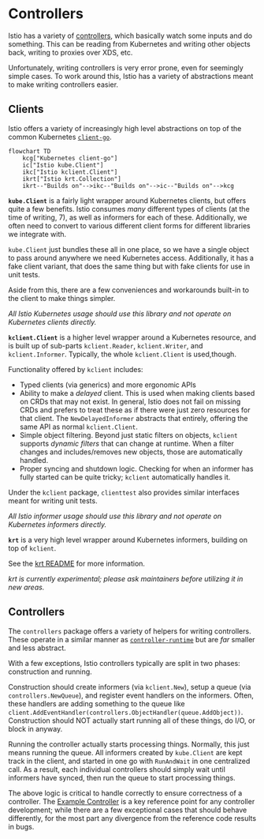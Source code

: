 # Controllers

Istio has a variety of [controllers](https://kubernetes.io/docs/concepts/architecture/controller/), which basically watch some inputs and do something.
This can be reading from Kubernetes and writing other objects back, writing to proxies over XDS, etc.

Unfortunately, writing controllers is very error prone, even for seemingly simple cases.
To work around this, Istio has a variety of abstractions meant to make writing controllers easier.

## Clients

Istio offers a variety of increasingly high level abstractions on top of the common Kubernetes [`client-go`](https://github.com/kubernetes/client-go).

```mermaid
flowchart TD
    kcg["Kubernetes client-go"]
    ic["Istio kube.Client"]
    ikc["Istio kclient.Client"]
    ikrt["Istio krt.Collection"]
    ikrt--"Builds on"-->ikc--"Builds on"-->ic--"Builds on"-->kcg
```

**`kube.Client`** is a fairly light wrapper around Kubernetes clients, but offers quite a few benefits.
Istio consumes _many_ different types of clients (at the time of writing, 7), as well as informers for each of these.
Additionally, we often need to convert to various different client forms for different libraries we integrate with.

`kube.Client` just bundles these all in one place, so we have a single object to pass around anywhere we need Kubernetes access.
Additionally, it has a fake client variant, that does the same thing but with fake clients for use in unit tests.

Aside from this, there are a few conveniences and workarounds built-in to the client to make things simpler.

*All Istio Kubernetes usage should use this library and not operate on Kubernetes clients directly.*

**`kclient.Client`** is a higher level wrapper around a Kubernetes resource, and is built up of sub-parts `kclient.Reader`, `kclient.Writer`, and `kclient.Informer`.
Typically, the whole `kclient.Client` is used,though.

Functionality offered by `kclient` includes:
* Typed clients (via generics) and more ergonomic APIs
* Ability to make a _delayed_ client. This is used when making clients based on CRDs that may not exist.
  In general, Istio does not fail on missing CRDs and prefers to treat these as if there were just zero resources for that client.
  The `NewDelayedInformer` abstracts that entirely, offering the same API as normal `kclient.Client`.
* Simple object filtering. Beyond just static filters on objects, `kclient` supports _dynamic filters_ that can change at runtime.
  When a filter changes and includes/removes new objects, those are automatically handled.
* Proper syncing and shutdown logic. Checking for when an informer has fully started can be quite tricky; `kclient` automatically handles it.

Under the `kclient` package, `clienttest` also provides similar interfaces meant for writing unit tests.

*All Istio informer usage should use this library and not operate on Kubernetes informers directly.*

**`krt`** is a very high level wrapper around Kubernetes informers, building on top of `kclient`.

See the [krt README](../../pkg/kube/krt/README.md) for more information.

*krt is currently experimental; please ask maintainers before utilizing it in new areas.*

## Controllers

The `controllers` package offers a variety of helpers for writing controllers.
These operate in a similar manner as [`controller-runtime`](https://github.com/kubernetes-sigs/controller-runtime) but are *far* smaller and less abstract.

With a few exceptions, Istio controllers typically are split in two phases: construction and running.

Construction should create informers (via `kclient.New`), setup a queue (via `controllers.NewQueue`), and register event handlers on the informers.
Often, these handlers are adding something to the queue like `client.AddEventHandler(controllers.ObjectHandler(queue.AddObject))`.
Construction should NOT actually start running all of these things, do I/O, or block in anyway.

Running the controller actually starts processing things.
Normally, this just means running the queue.
All informers created by `kube.Client` are kept track in the client, and started in one go with `RunAndWait` in one centralized call.
As a result, each individual controllers should simply wait until informers have synced, then run the queue to start processing things.

The above logic is critical to handle correctly to ensure correctness of a controller.
The [Example Controller](../../pkg/kube/controllers/example_test.go) is a key reference point for any controller development;
while there are a few exceptional cases that should behave differently, for the most part any divergence from the reference code results in bugs.
